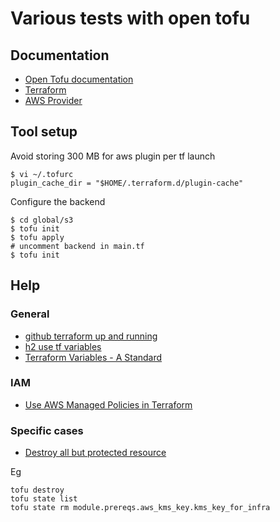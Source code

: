 # Various tests with open tofu

## Documentation

- [Open Tofu documentation](https://opentofu.org/docs/cli/)
- [Terraform](https://developer.hashicorp.com/terraform?product_intent=terraform)
- [AWS Provider](https://registry.terraform.io/providers/hashicorp/aws/latest/docs)

## Tool setup

Avoid storing 300 MB for aws plugin per tf launch

    $ vi ~/.tofurc
    plugin_cache_dir = "$HOME/.terraform.d/plugin-cache"

Configure the backend

    $ cd global/s3
    $ tofu init
    $ tofu apply
    # uncomment backend in main.tf
    $ tofu init

## Help

### General

- [github terraform up and running](https://github.com/brikis98/terraform-up-and-running-code)
- [h2 use tf variables](https://spacelift.io/blog/how-to-use-terraform-variables)
- [Terraform Variables - A Standard](https://lachlanwhite.com/posts/terraform/10-11-2021-terraform-variables-a-standard/)

### IAM

- [Use AWS Managed Policies in Terraform](https://francescoboffa.com/terraform-aws-managed-policies/)

### Specific cases

- [Destroy all but protected resource](https://stackoverflow.com/questions/55265203/terraform-delete-all-resources-except-one)

Eg

    tofu destroy
    tofu state list
    tofu state rm module.prereqs.aws_kms_key.kms_key_for_infra
